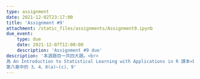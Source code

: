 ```yaml
---
type: assignment
date: 2021-12-02T23:17:00
title: 'Assignment #9'
attachment: /static_files/assignments/Assignment9.ipynb
due_event: 
    type: due
    date: 2021-12-07T12:00:00
    description: 'Assignment #9 due'
description: '本週題目一共四大題。<br>
為 An Introduction to Statistical Learning with Applications in R 課本<br>
第八章中的 3、4、8(a)~(c)、9'
---
```

